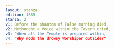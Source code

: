 ```yaml
---
layout: stanza
edition: 1889
stanza: 2
v1: Before the phantom of False morning died,
v2: Methought a Voice within the Tavern cried,
v3: "When all the Temple is prepared within,
v4: "Why nods the drowsy Worshiper outside?"
---
```

